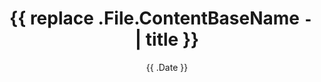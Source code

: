 ---
title: '{{ replace .File.ContentBaseName `-` ` ` | title }}'
date: '{{ .Date }}'
description: "Sample description"
summary: "Sample summary"

tags: ["archetypes", "draft"]
categories: ["archetypes", "draft"]
series: ["draft"]

ShowToc: true # Show Table of content
TocOpen: true # Auto open Table of content

cover:
    image: ""
    caption: ""
    alt: ""
    relative: false
---